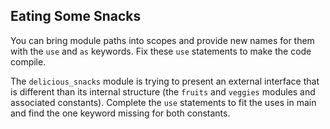 ## Eating Some Snacks

You can bring module paths into scopes and provide new names for them with the
`use` and `as` keywords. Fix these `use` statements to make the code compile.


<div class="hint">
The <code>delicious_snacks</code> module is trying to present an external interface that is 
different than its internal structure (the <code>fruits</code> and <code>veggies</code> modules and
associated constants). Complete the <code>use</code> statements to fit the uses in main and
find the one keyword missing for both constants.
</div>
